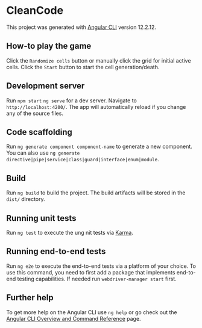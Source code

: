 # CleanCode

This project was generated with [Angular CLI](https://github.com/angular/angular-cli) version 12.2.12.

## How-to play the game

Click the `Randomize cells` button or manually click the grid for initial active cells. Click the `Start` button to start the cell generation/death.

## Development server

Run `npm start` `ng serve` for a dev server. Navigate to `http://localhost:4200/`. The app will automatically reload if you change any of the source files.

## Code scaffolding

Run `ng generate component component-name` to generate a new component. You can also use `ng generate directive|pipe|service|class|guard|interface|enum|module`.

## Build

Run `ng build` to build the project. The build artifacts will be stored in the `dist/` directory.

## Running unit tests

Run `ng test` to execute the ung nit tests via [Karma](https://karma-runner.github.io).

## Running end-to-end tests

Run `ng e2e` to execute the end-to-end tests via a platform of your choice. To use this command, you need to first add a package that implements end-to-end testing capabilities. If needed run `webdriver-manager start` first.

## Further help

To get more help on the Angular CLI use `ng help` or go check out the [Angular CLI Overview and Command Reference](https://angular.io/cli) page.
